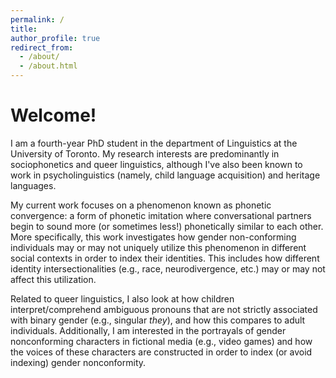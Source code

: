 ```yaml
---
permalink: /
title: 
author_profile: true
redirect_from: 
  - /about/
  - /about.html
---
```


Welcome!
======
I am a fourth-year PhD student in the department of Linguistics at the University of Toronto. My research interests are predominantly in sociophonetics and queer linguistics, although I've also been known to work in psycholinguistics (namely, child language acquisition) and heritage languages.

My current work focuses on a phenomenon known as phonetic convergence: a form of phonetic imitation where conversational partners begin to sound more (or sometimes less!) phonetically similar to each other. More specifically, this work investigates how gender non-conforming individuals may or may not uniquely utilize this phenomenon in different social contexts in order to index their identities. This includes how different identity intersectionalities (e.g., race, neurodivergence, etc.) may or may not affect this utilization.

Related to queer linguistics, I also look at how children interpret/comprehend ambiguous pronouns that are not strictly associated with binary gender (e.g., singular *they*), and how this compares to adult individuals. Additionally, I am interested in the portrayals of gender nonconforming characters in fictional media (e.g., video games) and how the voices of these characters are constructed in order to index (or avoid indexing) gender nonconformity.
